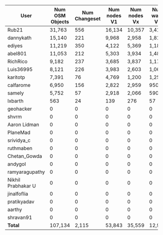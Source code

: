 User | Num OSM Objects | Num Changeset | Num nodes V1 | Num nodes Vx | Num ways V1| Num ways Vx | Num relation V1 | Num relation Vx 
 ---|---|---|---|---|---|---|---|--- 
Rub21 | 31,763 | 556 | 16,134 | 10,357 | 3,413 | 1,823 | 31 | 5
dannykath | 15,140 | 221 | 9,968 | 2,958 | 1,817 | 395 | 1 | 1
ediyes | 11,219 | 350 | 4,122 | 5,369 | 1,182 | 543 | 2 | 1
abel801 | 11,053 | 212 | 5,303 | 3,934 | 1,489 | 327 | 0 | 0
RichRico | 9,182 | 237 | 3,685 | 3,837 | 1,175 | 478 | 7 | 0
Luis36995 | 8,121 | 226 | 3,983 | 2,603 | 1,062 | 473 | 0 | 0
karitotp | 7,391 | 76 | 4,769 | 1,200 | 1,250 | 166 | 5 | 1
calfarome | 6,950 | 156 | 2,822 | 2,959 | 950 | 217 | 0 | 2
samely | 5,752 | 57 | 2,918 | 2,066 | 590 | 170 | 7 | 1
lxbarth | 563 | 24 | 139 | 276 | 57 | 91 | 0 | 0
geohacker | 0 | 0 | 0 | 0 | 0 | 0 | 0 | 0
shvrm | 0 | 0 | 0 | 0 | 0 | 0 | 0 | 0
Aaron Lidman | 0 | 0 | 0 | 0 | 0 | 0 | 0 | 0
PlaneMad | 0 | 0 | 0 | 0 | 0 | 0 | 0 | 0
srividya_c | 0 | 0 | 0 | 0 | 0 | 0 | 0 | 0
ruthmaben | 0 | 0 | 0 | 0 | 0 | 0 | 0 | 0
Chetan_Gowda | 0 | 0 | 0 | 0 | 0 | 0 | 0 | 0
andygol | 0 | 0 | 0 | 0 | 0 | 0 | 0 | 0
ramyaragupathy | 0 | 0 | 0 | 0 | 0 | 0 | 0 | 0
Nikhil Prabhakar U | 0 | 0 | 0 | 0 | 0 | 0 | 0 | 0
jinalfoflia | 0 | 0 | 0 | 0 | 0 | 0 | 0 | 0
pratikyadav | 0 | 0 | 0 | 0 | 0 | 0 | 0 | 0
aarthy | 0 | 0 | 0 | 0 | 0 | 0 | 0 | 0
shravan91 | 0 | 0 | 0 | 0 | 0 | 0 | 0 | 0
**Total** | 107,134 | 2,115 | 53,843 | 35,559 | 12,985 | 4,683 | 53 | 11
